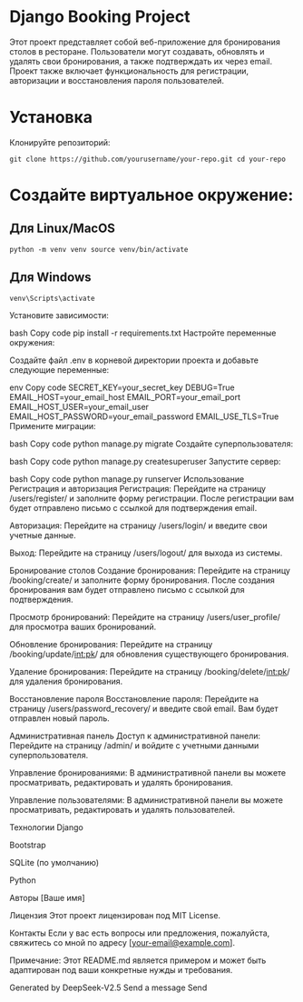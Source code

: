 # Django Booking Project

Этот проект представляет собой веб-приложение для бронирования столов в ресторане. Пользователи могут создавать, обновлять и удалять свои бронирования, а также подтверждать их через email. Проект также включает функциональность для регистрации, авторизации и восстановления пароля пользователей.

# Установка
Клонируйте репозиторий:


`git clone https://github.com/yourusername/your-repo.git
cd your-repo`

# Создайте виртуальное окружение:

##  Для Linux/MacOS
`python -m venv venv
source venv/bin/activate`
## Для Windows
`venv\Scripts\activate`


Установите зависимости:

bash
Copy code
pip install -r requirements.txt
Настройте переменные окружения:

Создайте файл .env в корневой директории проекта и добавьте следующие переменные:

env
Copy code
SECRET_KEY=your_secret_key
DEBUG=True
EMAIL_HOST=your_email_host
EMAIL_PORT=your_email_port
EMAIL_HOST_USER=your_email_user
EMAIL_HOST_PASSWORD=your_email_password
EMAIL_USE_TLS=True
Примените миграции:

bash
Copy code
python manage.py migrate
Создайте суперпользователя:

bash
Copy code
python manage.py createsuperuser
Запустите сервер:

bash
Copy code
python manage.py runserver
Использование
Регистрация и авторизация
Регистрация: Перейдите на страницу /users/register/ и заполните форму регистрации. После регистрации вам будет отправлено письмо с ссылкой для подтверждения email.

Авторизация: Перейдите на страницу /users/login/ и введите свои учетные данные.

Выход: Перейдите на страницу /users/logout/ для выхода из системы.

Бронирование столов
Создание бронирования: Перейдите на страницу /booking/create/ и заполните форму бронирования. После создания бронирования вам будет отправлено письмо с ссылкой для подтверждения.

Просмотр бронирований: Перейдите на страницу /users/user_profile/ для просмотра ваших бронирований.

Обновление бронирования: Перейдите на страницу /booking/update/<int:pk>/ для обновления существующего бронирования.

Удаление бронирования: Перейдите на страницу /booking/delete/<int:pk>/ для удаления бронирования.

Восстановление пароля
Восстановление пароля: Перейдите на страницу /users/password_recovery/ и введите свой email. Вам будет отправлен новый пароль.

Административная панель
Доступ к административной панели: Перейдите на страницу /admin/ и войдите с учетными данными суперпользователя.

Управление бронированиями: В административной панели вы можете просматривать, редактировать и удалять бронирования.

Управление пользователями: В административной панели вы можете просматривать, редактировать и удалять пользователей.

Технологии
Django

Bootstrap

SQLite (по умолчанию)

Python

Авторы
[Ваше имя]

Лицензия
Этот проект лицензирован под MIT License.

Контакты
Если у вас есть вопросы или предложения, пожалуйста, свяжитесь со мной по адресу [your-email@example.com].

Примечание: Этот README.md является примером и может быть адаптирован под ваши конкретные нужды и требования.

Generated by DeepSeek-V2.5
Send a message
Send
